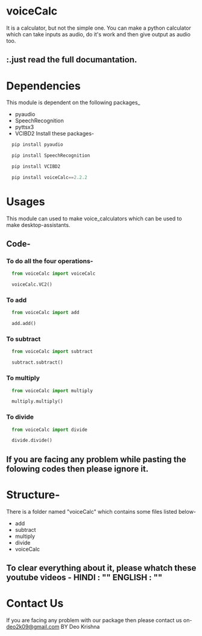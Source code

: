 # voiceCalc
It is a calculator, but not the simple one.
You can make a python calculator which can take inputs as audio, do it's work and then give output as audio too.

:.just read the full documantation.
---
# Dependencies

This module is dependent on the following packages_
* pyaudio
* SpeechRecognition
* pyttsx3
* VCIBD2
Install these packages-
```python
  pip install pyaudio
```
```python
  pip install SpeechRecognition
```
```python
  pip install VCIBD2
```
```python
  pip install voiceCalc==2.2.2
```

# Usages 

This module can used to make voice_calculators which can be used to make desktop-assistants.

## Code-
### To do all the four operations-
```python
  from voiceCalc import voiceCalc

  voiceCalc.VC2()
```
### To add
```python
  from voiceCalc import add

  add.add()
```
### To subtract
```python
  from voiceCalc import subtract

  subtract.subtract()
```
### To multiply
```python
  from voiceCalc import multiply

  multiply.multiply()
```
### To divide
```python
  from voiceCalc import divide

  divide.divide()
```
If you are facing any problem while pasting the folowing codes then please ignore it.
---
# Structure-
There is a folder named "voiceCalc" which contains some files listed below-
* add
* subtract
* multiply
* divide
* voiceCalc

To clear everything about it, please whatch these youtube videos -
HINDI : ""
ENGLISH : ""
---
# Contact Us
If you are facing any problem with our package then please contact us on-
deo2k09@gmail.com
                             BY Deo Krishna